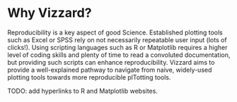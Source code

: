 # Why Vizzard?
Reproducibility is a key aspect of good Science. Established plotting tools such as Excel or SPSS rely on not necessarily repeatable user input (lots of clicks!). Using scripting languages such as R or Matplotlib requires a higher level of coding skills and plenty of time to read a convoluted documentation, but providing such scripts can enhance reproducibility. Vizzard aims to provide a well-explained pathway to navigate from naive, widely-used plotting tools towards more reproducible plTotting tools.

TODO: add hyperlinks to R and Matplotlib websites.
